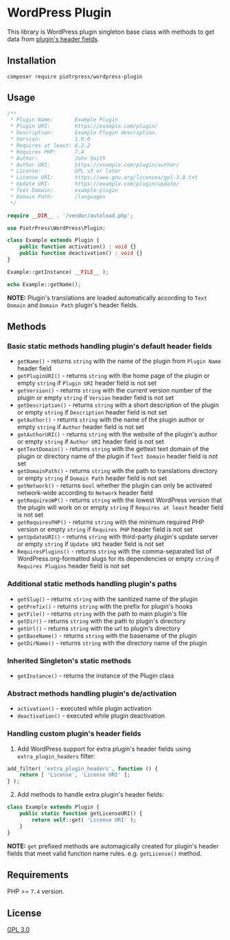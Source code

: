 # WordPress Plugin

This library is WordPress plugin singleton base class with methods to get data from [plugin's header fields](https://developer.wordpress.org/plugins/plugin-basics/header-requirements/). 

## Installation

```console
composer require piotrpress/wordpress-plugin
```

## Usage

```php
/**
 * Plugin Name:       Example Plugin
 * Plugin URI:        https://example.com/plugin/
 * Description:       Example Plugin description.
 * Version:           1.0.0
 * Requires at least: 6.2.2
 * Requires PHP:      7.4
 * Author:            John Smith
 * Author URI:        https://example.com/plugin/author/
 * License:           GPL v3 or later
 * License URI:       https://www.gnu.org/licenses/gpl-3.0.txt
 * Update URI:        https://example.com/plugin/update/
 * Text Domain:       example-plugin
 * Domain Path:       /languages
 */

require __DIR__ . '/vendor/autoload.php';

use PiotrPress\WordPress\Plugin;

class Example extends Plugin {
    public function activation() : void {}
    public function deactivation() : void {}
}

Example::getInstance( __FILE__ );

echo Example::getName();
```

**NOTE:** Plugin's translations are loaded automatically according to `Text Domain` and `Domain Path` plugin's header fields. 

## Methods

### Basic static methods handling plugin's default header fields

* `getName()` - returns `string` with the name of the plugin from `Plugin Name` header field
* `getPluginURI()` - returns `string` with the home page of the plugin or empty `string` if `Plugin URI` header field is not set
* `getVersion()` - returns `string` with the current version number of the plugin or empty `string` if `Version` header field is not set
* `getDescription()` - returns `string` with a short description of the plugin or empty `string` if `Description` header field is not set
* `getAuthor()` - returns `string` with the name of the plugin author or empty `string` if `Author` header field is not set
* `getAuthorURI()` - returns `string` with the website of the plugin's author or empty `string` if `Author URI` header field is not set
* `getTextDomain()` - returns `string` with the gettext text domain of the plugin or directory name of the plugin if `Text Domain` header field is not set
* `getDomainPath()` - returns `string` with the path to translations directory or empty `string` if `Domain Path` header field is not set
* `getNetwork()` - returns `bool` whether the plugin can only be activated network-wide according to `Network` header field
* `getRequiresWP()` - returns `string` with the lowest WordPress version that the plugin will work on or empty `string` if `Requires at least` header field is not set
* `getRequiresPHP()` - returns `string` with the minimum required PHP version or empty `string` if `Requires PHP` header field is not set
* `getUpdateURI()` - returns `string` with third-party plugin's update server or empty `string` if `Update URI` header field is not set
* `RequiresPlugins()` - returns `string` with the comma-separated list of WordPress.org-formatted slugs for its dependencies or empty `string` if `Requires Plugins` header field is not set

### Additional static methods handling plugin's paths

* `getSlug()` - returns `string` with the sanitized name of the plugin
* `getPrefix()` - returns `string` with the prefix for plugin's hooks
* `getFile()` - returns `string` with the path to main plugin's file
* `getDir()` - returns `string` with the path to plugin's directory
* `getUrl()` - returns `string` with the url to plugin's directory
* `getBaseName()` - returns `string` with the basename of the plugin
* `getDirName()` - returns `string` with the directory name of the plugin

### Inherited Singleton's static methods

* `getInstance()` - returns the instance of the Plugin class

### Abstract methods handling plugin's de/activation 

* `activation()` - executed while plugin activation
* `deactivation()` - executed while plugin deactivation

### Handling custom plugin's header fields

1. Add WordPress support for extra plugin's header fields using `extra_plugin_headers` filter:

```php
add_filter( 'extra_plugin_headers', function () {
    return [ 'License', 'License URI' ];
} );
```

2. Add methods to handle extra plugin's header fields:

```php
class Example extends Plugin {
    public static function getLicenseURI() {
        return self::get( 'License URI' );
    }
}
```

**NOTE:** `get` prefixed methods are automagically created for plugin's header fields that meet valid function name rules. e.g. `getLicense()` method.

## Requirements

PHP >= `7.4` version.

## License

[GPL 3.0](license.txt)